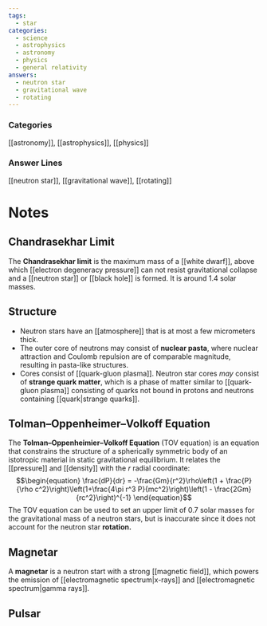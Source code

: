 ```yaml
---
tags:
  - star
categories:
  - science
  - astrophysics
  - astronomy
  - physics
  - general relativity
answers:
  - neutron star
  - gravitational wave
  - rotating
---
```

### Categories
[[astronomy]], [[astrophysics]], [[physics]]
### Answer Lines
[[neutron star]], [[gravitational wave]], [[rotating]]
# Notes
## Chandrasekhar Limit
The **Chandrasekhar limit** is the maximum mass of a [[white dwarf]], above which [[electron degeneracy pressure]] can not resist gravitational collapse and a [[neutron star]] or [[black hole]] is formed. It is around $1.4$ solar masses.
## Structure
* Neutron stars have an [[atmosphere]] that is at most a few micrometers thick.
* The outer core of neutrons may consist of **nuclear pasta**, where nuclear attraction and Coulomb repulsion are of comparable magnitude, resulting in pasta-like structures.
* Cores consist of [[quark-gluon plasma]]. Neutron star cores *may* consist of **strange quark matter**, which is a phase of matter similar to [[quark-gluon plasma]] consisting of quarks not bound in protons and neutrons containing [[quark|strange quarks]].
## Tolman–Oppenheimer–Volkoff Equation
The **Tolman–Oppenheimier–Volkoff Equation** (TOV equation) is an equation that constrains the structure of a spherically symmetric body of an istotropic material in static gravitational equilibrium. It relates the [[pressure]] and [[density]] with the $r$ radial coordinate:$$\begin{equation}
\frac{dP}{dr} = -\frac{Gm}{r^2}\rho\left(1 + \frac{P}{\rho c^2}\right)\left(1+\frac{4\pi r^3 P}{mc^2}\right)\left(1 - \frac{2Gm}{rc^2}\right)^{-1}
\end{equation}$$
The TOV equation can be used to set an upper limit of 0.7 solar masses for the gravitational mass of a neutron stars, but is inaccurate since it does not account for the neutron star **rotation.**
## Magnetar
A **magnetar** is a neutron start with a strong [[magnetic field]], which powers the emission of [[electromagnetic spectrum|x-rays]] and [[electromagnetic spectrum|gamma rays]].
## Pulsar